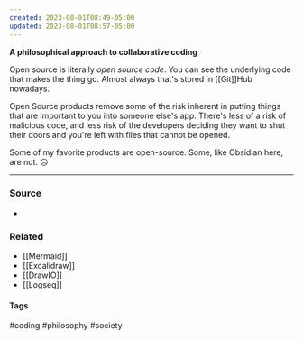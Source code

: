 ```yaml
---
created: 2023-08-01T08:49-05:00
updated: 2023-08-01T08:57-05:00
---
```

**A philosophical approach to collaborative coding**

Open source is literally *open source code*. You can see the underlying code that makes the thing go. Almost always that's stored in [[Git]]Hub nowadays. 

Open Source products remove some of the risk inherent in putting things that are important to you into someone else's app. There's less of a risk of malicious code, and less risk of the developers deciding they want to shut their doors and you're left with files that cannot be opened.

Some of my favorite products are open-source. Some, like Obsidian here, are not. ☹️

---
### Source
- 

### Related
- [[Mermaid]]
- [[Excalidraw]]
- [[DrawIO]]
- [[Logseq]]

#### Tags
#coding #philosophy #society 